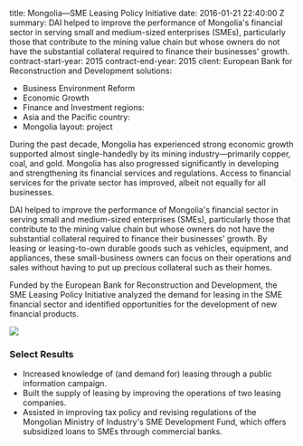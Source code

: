 
title: Mongolia—SME Leasing Policy Initiative
date: 2016-01-21 22:40:00 Z
summary: DAI helped to improve the performance of Mongolia's financial sector in serving
  small and medium-sized enterprises (SMEs), particularly those that contribute to
  the mining value chain but whose owners do not have the substantial collateral required
  to finance their businesses' growth.
contract-start-year: 2015
contract-end-year: 2015
client: European Bank for Reconstruction and Development
solutions:
- Business Environment Reform
- Economic Growth
- Finance and Investment
regions:
- Asia and the Pacific
country:
- Mongolia
layout: project


During the past decade, Mongolia has experienced strong economic growth supported almost single-handedly by its mining industry—primarily copper, coal, and gold. Mongolia has also progressed significantly in developing and strengthening its financial services and regulations. Access to financial services for the private sector has improved, albeit not equally for all businesses.

DAI helped to improve the performance of Mongolia's financial sector in serving small and medium-sized enterprises (SMEs), particularly those that contribute to the mining value chain but whose owners do not have the substantial collateral required to finance their businesses' growth. By leasing or leasing-to-own durable goods such as vehicles, equipment, and appliances, these small-business owners can focus on their operations and sales without having to put up precious collateral such as their homes.

Funded by the European Bank for Reconstruction and Development, the SME Leasing Policy Initiative analyzed the demand for leasing in the SME financial sector and identified opportunities for the development of new financial products.

![][1]

### Select Results

* Increased knowledge of (and demand for) leasing through a public information campaign.
* Built the supply of leasing by improving the operations of two leasing companies.
* Assisted in improving tax policy and revising regulations of the Mongolian Ministry of Industry's SME Development Fund, which offers subsidized loans to SMEs through commercial banks.

[1]: https://assetify-dai.com/projects/Mongolia-SME-Leasing-1.jpg
